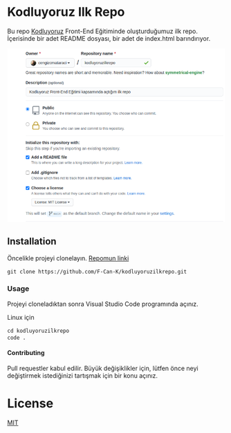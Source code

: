 # **Kodluyoruz Ilk Repo**
Bu repo [Kodluyoruz](htpp:/kodluyoruz.com) Front-End Eğitiminde oluşturduğumuz ilk repo. İçerisinde bir adet README dosyası, bir adet de index.html barındırıyor.

![Kodluyoruz](https://raw.githubusercontent.com/Kodluyoruz/taskforce/main/git/odev1/figures/github.png)

## **Installation­­**
Öncelikle projeyi clonelayın. [Repomun linki](https://github.com/F-Can-K/kodluyoruzilkrepo.git)

```
git clone https://github.com/F-Can-K/kodluyoruzilkrepo.git
```

### **Usage**

Projeyi cloneladıktan sonra Visual Studio Code programında açınız.

Linux için 
```
cd kodluyoruzilkrepo
code .
```

#### **Contributing**

Pull requestler kabul edilir. Büyük değişiklikler için, lütfen önce neyi değiştirmek istediğinizi tartışmak için bir konu açınız.

# **License**

[MIT](https://choosealicense.com/licenses/mit/)